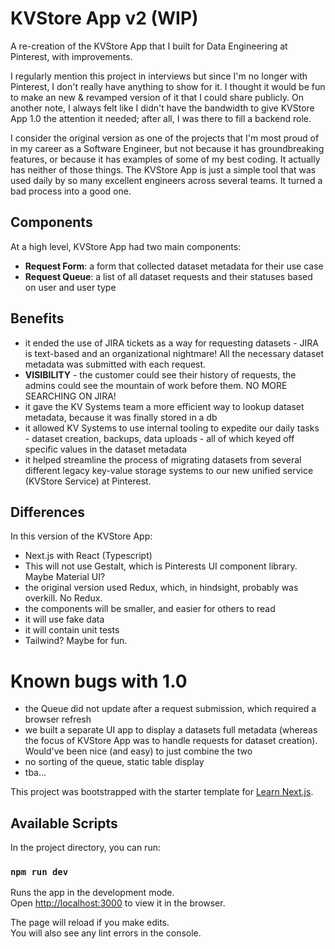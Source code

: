 # KVStore App v2 (WIP)

A re-creation of the KVStore App that I built for Data Engineering at Pinterest, with improvements.

I regularly mention this project in interviews but since I'm no longer with Pinterest, I don't really have anything to show for it. I thought it would be fun to make an new & revamped version of it that I could share publicly. On another note, I always felt like I didn't have the bandwidth to give KVStore App 1.0 the attention it needed; after all, I was there to fill a backend role.

I consider the original version as one of the projects that I'm most proud of in my career as a Software Engineer, but not because it has groundbreaking features, or because it has examples of some of my best coding. It actually has neither of those things. The KVStore App is just a simple tool that was used daily by so many excellent engineers across several teams. It turned a bad process into a good one.

## Components
At a high level, KVStore App had two main components: 
* **Request Form**: a form that collected dataset metadata for their use case
* **Request Queue**: a list of all dataset requests and their statuses based on user and user type 

## Benefits
* it ended the use of JIRA tickets as a way for requesting datasets - JIRA is text-based and an organizational nightmare! All the necessary dataset metadata was submitted with each request.
* **VISIBILITY** - the customer could see their history of requests, the admins could see the mountain of work before them. NO MORE SEARCHING ON JIRA!
* it gave the KV Systems team a more efficient way to lookup dataset metadata, because it was finally stored in a db
* it allowed KV Systems to use internal tooling to expedite our daily tasks - dataset creation, backups, data uploads - all of which keyed off specific values in the dataset metadata
* it helped streamline the process of migrating datasets from several different legacy key-value storage systems to our new unified service (KVStore Service) at Pinterest.

## Differences
In this version of the KVStore App:
* Next.js with React (Typescript)
* This will not use Gestalt, which is Pinterests UI component library. Maybe Material UI?
* the original version used Redux, which, in hindsight, probably was overkill. No Redux.
* the components will be smaller, and easier for others to read
* it will use fake data
* it will contain unit tests
* Tailwind? Maybe for fun.

# Known bugs with 1.0
* the Queue did not update after a request submission, which required a browser refresh
* we built a separate UI app to display a datasets full metadata (whereas the focus of KVStore App was to handle requests for dataset creation). Would've been nice (and easy) to just combine the two
* no sorting of the queue, static table display
* tba...

This project was bootstrapped with the starter template for [Learn Next.js](https://nextjs.org/learn).

## Available Scripts

In the project directory, you can run:

### `npm run dev`

Runs the app in the development mode.\
Open [http://localhost:3000](http://localhost:3000) to view it in the browser.

The page will reload if you make edits.\
You will also see any lint errors in the console.